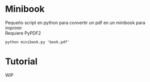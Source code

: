 # Minibook

Pequeño script en python para convertir un pdf en un minibook para imprimir  
Requiere PyPDF2

```console
python minibook.py 'book.pdf'

```

# Tutorial
WIP

